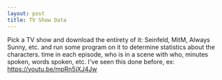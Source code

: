 ```yaml
---
layout: post
title: TV Show Data
---
```


Pick a TV show and download the entirety of it: Seinfeld, MitM, Always Sunny, etc.
and run some program on it to determine statistics about the characters. time in each episode, who is in a scene with who, minutes spoken, words spoken, etc.
I've seen this done before, ex: https://youtu.be/mpRn5jXJ4Jw
